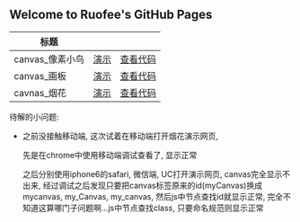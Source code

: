 ## Welcome to Ruofee's GitHub Pages

| 标题          |                                          |                                          |
| ----------- | ---------------------------------------- | ---------------------------------------- |
| canvas_像素小鸟 | [演示](https://ruofee.github.io/example/flappy_bird.html) | [查看代码](https://github.com/ruofee/canvas_flappy_bird) |
| canvas_画板   | [演示](https://ruofee.github.io/example/canvas_painter.html) | [查看代码](https://github.com/ruofee/canvas_painter) |
| cavnas_烟花   | [演示](https://ruofee.github.io/example/canvas_firework.html) | [查看代码](https://github.com/ruofee/canvas_firework) |



待解的小问题:

- 之前没接触移动端, 这次试着在移动端打开烟花演示网页,

  先是在chrome中使用移动端调试查看了, 显示正常

  之后分别使用iphone6的safari, 微信端, UC打开演示网页, canvas完全显示不出来, 经过调试之后发现只要把canvas标签原来的id(myCanvas)换成mycanvas, my_Canvas, my_canvas, 然后js中节点查找id就显示正常, 完全不知道这算哪门子问题啊...js中节点查找class, 只要命名规范则显示正常